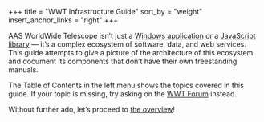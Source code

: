 +++
title = "WWT Infrastructure Guide"
sort_by = "weight"
insert_anchor_links = "right"
+++

AAS WorldWide Telescope isn’t just a [Windows application][windows-client] or
a [JavaScript library][webgl-engine] — it’s a complex ecosystem of software,
data, and web services. This guide attempts to give a picture of the
architecture of this ecosystem and document its components that don’t have
their own freestanding manuals.

[windows-client]: //worldwidetelescope.org/download#windows-client
[webgl-engine]: //worldwidetelescope.gitbook.io/webgl-engine-reference/

The Table of Contents in the left menu shows the topics covered in this guide.
If your topic is missing, try asking on the [WWT Forum] instead.

Without further ado, let’s proceed to [the overview](@/overview.md)!

[WWT Forum]: https://wwt-forum.org/
